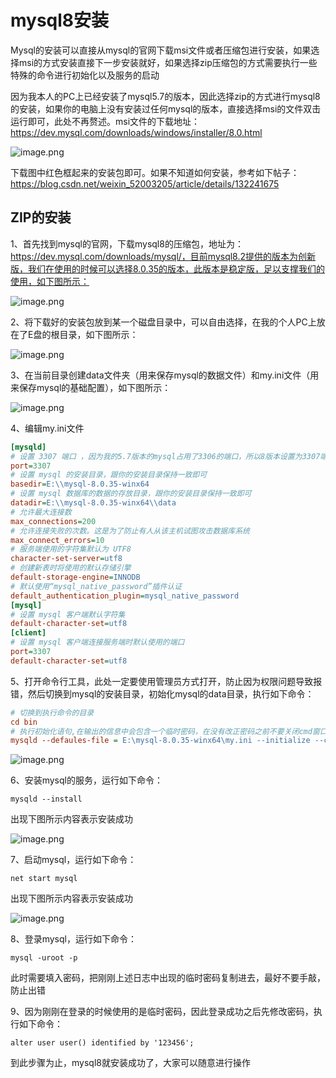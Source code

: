 # mysql8安装

Mysql的安装可以直接从mysql的官网下载msi文件或者压缩包进行安装，如果选择msi的方式安装直接下一步安装就好，如果选择zip压缩包的方式需要执行一些特殊的命令进行初始化以及服务的启动

因为我本人的PC上已经安装了mysql5.7的版本，因此选择zip的方式进行mysql8的安装，如果你的电脑上没有安装过任何mysql的版本，直接选择msi的文件双击运行即可，此处不再赘述。msi文件的下载地址：https://dev.mysql.com/downloads/windows/installer/8.0.html

![image.png](https://fynotefile.oss-cn-zhangjiakou.aliyuncs.com/fynote/fyfile/58551/1952940935981563904/7ba15c124ade42e79519393addf79308.png)

下载图中红色框起来的安装包即可。如果不知道如何安装，参考如下帖子：https://blog.csdn.net/weixin_52003205/article/details/132241675

## ZIP的安装

1、首先找到mysql的官网，下载mysql8的压缩包，地址为：https://dev.mysql.com/downloads/mysql/，目前mysql8.2提供的版本为创新版，我们在使用的时候可以选择8.0.35的版本，此版本是稳定版，足以支撑我们的使用，如下图所示：

![image.png](https://fynotefile.oss-cn-zhangjiakou.aliyuncs.com/fynote/fyfile/58551/1952940935981563904/4ccd77d8580e43f8bc85d0fa581e6936.png)

2、将下载好的安装包放到某一个磁盘目录中，可以自由选择，在我的个人PC上放在了E盘的根目录，如下图所示：

![image.png](https://fynotefile.oss-cn-zhangjiakou.aliyuncs.com/fynote/fyfile/58551/1952940935981563904/1562297a152a4516a803a4e78eb0fc02.png)

3、在当前目录创建data文件夹（用来保存mysql的数据文件）和my.ini文件（用来保存mysql的基础配置），如下图所示：

![image.png](https://fynotefile.oss-cn-zhangjiakou.aliyuncs.com/fynote/fyfile/58551/1952940935981563904/7bccce7d91fc4c4c91636ebfd56d2e13.png)

4、编辑my.ini文件

```ini
[mysqld] 
# 设置 3307 端口 ，因为我的5.7版本的mysql占用了3306的端口，所以8版本设置为3307端口
port=3307
# 设置 mysql 的安装目录，跟你的安装目录保持一致即可
basedir=E:\\mysql-8.0.35-winx64
# 设置 mysql 数据库的数据的存放目录，跟你的安装目录保持一致即可
datadir=E:\\mysql-8.0.35-winx64\\data
# 允许最大连接数 
max_connections=200 
# 允许连接失败的次数。这是为了防止有人从该主机试图攻击数据库系统 
max_connect_errors=10 
# 服务端使用的字符集默认为 UTF8 
character-set-server=utf8
# 创建新表时将使用的默认存储引擎 
default-storage-engine=INNODB 
# 默认使用“mysql_native_password”插件认证 
default_authentication_plugin=mysql_native_password 
[mysql] 
# 设置 mysql 客户端默认字符集 
default-character-set=utf8 
[client] 
# 设置 mysql 客户端连接服务端时默认使用的端口 
port=3307
default-character-set=utf8
```

5、打开命令行工具，此处一定要使用管理员方式打开，防止因为权限问题导致报错，然后切换到mysql的安装目录，初始化mysql的data目录，执行如下命令：

```ini
# 切换到执行命令的目录
cd bin
# 执行初始化语句,在输出的信息中会包含一个临时密码，在没有改正密码之前不要关闭cmd窗口，同时可以在data目录中可以看到生成一些数据文件
mysqld --defaules-file = E:\mysql-8.0.35-winx64\my.ini --initialize --console
```

![image.png](https://fynotefile.oss-cn-zhangjiakou.aliyuncs.com/fynote/fyfile/58551/1952940935981563904/2b6d0ea678c3409cb84d8cd38bf275cf.png)

6、安装mysql的服务，运行如下命令：

```
mysqld --install
```

出现下图所示内容表示安装成功

![image.png](https://fynotefile.oss-cn-zhangjiakou.aliyuncs.com/fynote/fyfile/58551/1952940935981563904/1676ad583f8a4f15b5c637f0e8017dd0.png)

7、启动mysql，运行如下命令：

```
net start mysql
```

出现下图所示内容表示安装成功

![image.png](https://fynotefile.oss-cn-zhangjiakou.aliyuncs.com/fynote/fyfile/58551/1952940935981563904/982d2b4522f44ebc9fe647ff29d63b11.png)

8、登录mysql，运行如下命令：

```
mysql -uroot -p
```

此时需要填入密码，把刚刚上述日志中出现的临时密码复制进去，最好不要手敲，防止出错

9、因为刚刚在登录的时候使用的是临时密码，因此登录成功之后先修改密码，执行如下命令：

```
alter user user() identified by '123456';
```

到此步骤为止，mysql8就安装成功了，大家可以随意进行操作
